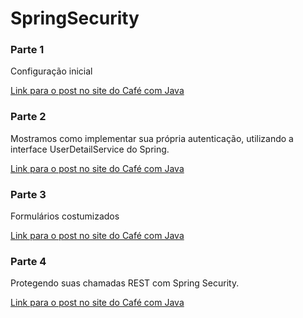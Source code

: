 # SpringSecurity

### Parte 1 ###

Configuração inicial

[Link para o post no site do Café com Java](http://www.cafecomjava.com.br/2015/06/23/protegendo-paginas-utilizando-o-srping-security/)

### Parte 2 ###

Mostramos como implementar sua própria autenticação, utilizando a interface UserDetailService do Spring.

[Link para o post no site do Café com Java](http://www.cafecomjava.com.br/2015/06/28/protegendo-paginas-utilizando-o-spring-security-parte-2/)

### Parte 3 ###

Formulários costumizados

[Link para o post no site do Café com Java](http://www.cafecomjava.com.br/2015/07/12/protegendo-paginas-utilizando-o-spring-security-parte-3/)

### Parte 4 ###

Protegendo suas chamadas REST com Spring Security.

[Link para o post no site do Café com Java](http://www.cafecomjava.com.br/2015/10/04/protegendo-aplicacoes-rest-com-spring-security/)